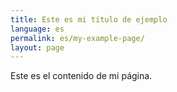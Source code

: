 ```yaml
---
title: Este es mi título de ejemplo
language: es
permalink: es/my-example-page/
layout: page
---
```

Este es el contenido de mi página.
